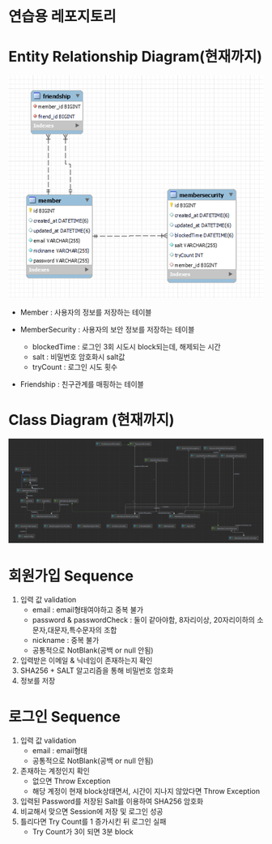 # 연습용 레포지토리

# Entity Relationship Diagram(현재까지)
![img.png](resource/img.png)

- Member : 사용자의 정보를 저장하는 테이블

- MemberSecurity : 사용자의 보안 정보를 저장하는 테이블
  - blockedTime : 로그인 3회 시도시 block되는데, 해제되는 시간
  - salt : 비밀번호 암호화시 salt값
  - tryCount : 로그인 시도 횟수

- Friendship : 친구관계를 매핑하는 테이블
    
# Class Diagram (현재까지)
![img.png](resource/uml.png)

# 회원가입 Sequence

1. 입력 값 validation
   - email : email형태여야하고 중복 불가
   - password & passwordCheck : 둘이 같아야함, 8자리이상, 20자리이하의 소문자,대문자,특수문자의 조합
   - nickname : 중복 불가
   - 공통적으로 NotBlank(공백 or null 안됨)
2. 입력받은 이메일 & 닉네임이 존재하는지 확인
3. SHA256 + SALT 알고리즘을 통해 비밀번호 암호화
4. 정보를 저장

# 로그인 Sequence

1. 입력 값 validation
   - email : email형태
   - 공통적으로 NotBlank(공백 or null 안됨)
2. 존재하는 계정인지 확인
   - 없으면 Throw Exception
   - 해당 계정이 현재 block상태면서, 시간이 지나지 않았다면 Throw Exception
3. 입력된 Password를 저장된 Salt를 이용하여 SHA256 암호화
4. 비교해서 맞으면 Session에 저장 및 로그인 성공
5. 틀리다면 Try Count를 1 증가시킨 뒤 로그인 실패
   - Try Count가 3이 되면 3분 block